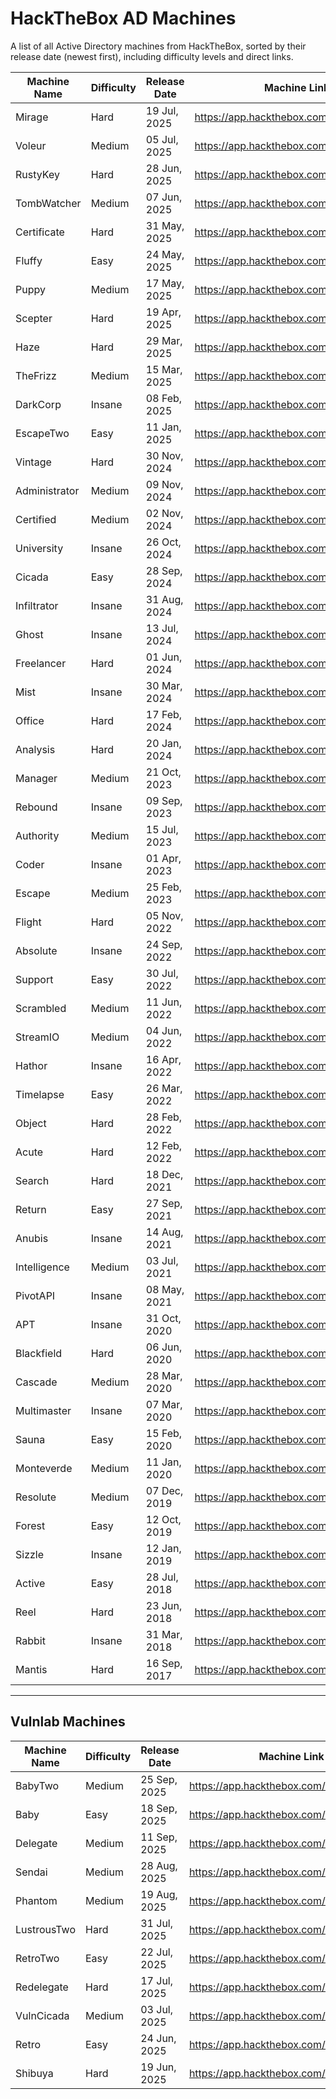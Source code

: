 # HackTheBox AD Machines

A list of all Active Directory machines from HackTheBox, sorted by their release date (newest first), including difficulty levels and direct links.

| Machine Name   | Difficulty | Release Date    | Machine Link                                    |
|----------------|------------|-----------------|-------------------------------------------------|
| Mirage         | Hard       | 19 Jul, 2025    | https://app.hackthebox.com/machines/682 |
| Voleur         | Medium     | 05 Jul, 2025    | https://app.hackthebox.com/machines/670 |
| RustyKey       | Hard       | 28 Jun, 2025    | https://app.hackthebox.com/machines/669 |
| TombWatcher    | Medium     | 07 Jun, 2025    | https://app.hackthebox.com/machines/664 |
| Certificate    | Hard       | 31 May, 2025    | https://app.hackthebox.com/machines/663 |
| Fluffy         | Easy       | 24 May, 2025    | https://app.hackthebox.com/machines/662 |
| Puppy          | Medium     | 17 May, 2025    | https://app.hackthebox.com/machines/661 |
| Scepter        | Hard       | 19 Apr, 2025    | https://app.hackthebox.com/machines/657 |
| Haze           | Hard       | 29 Mar, 2025    | https://app.hackthebox.com/machines/654 |
| TheFrizz       | Medium     | 15 Mar, 2025    | https://app.hackthebox.com/machines/652 |
| DarkCorp       | Insane     | 08 Feb, 2025    | https://app.hackthebox.com/machines/647 |
| EscapeTwo      | Easy       | 11 Jan, 2025    | https://app.hackthebox.com/machines/642 |
| Vintage        | Hard       | 30 Nov, 2024    | https://app.hackthebox.com/machines/637 |
| Administrator  | Medium     | 09 Nov, 2024    | https://app.hackthebox.com/machines/634 |
| Certified      | Medium     | 02 Nov, 2024    | https://app.hackthebox.com/machines/633 |
| University     | Insane     | 26 Oct, 2024    | https://app.hackthebox.com/machines/632 |
| Cicada         | Easy       | 28 Sep, 2024    | https://app.hackthebox.com/machines/627 |
| Infiltrator    | Insane     | 31 Aug, 2024    | https://app.hackthebox.com/machines/623 |
| Ghost          | Insane     | 13 Jul, 2024    | https://app.hackthebox.com/machines/616 |
| Freelancer     | Hard       | 01 Jun, 2024    | https://app.hackthebox.com/machines/604 |
| Mist           | Insane     | 30 Mar, 2024    | https://app.hackthebox.com/machines/595 |
| Office         | Hard       | 17 Feb, 2024    | https://app.hackthebox.com/machines/588 |
| Analysis       | Hard       | 20 Jan, 2024    | https://app.hackthebox.com/machines/584 |
| Manager        | Medium     | 21 Oct, 2023    | https://app.hackthebox.com/machines/572 |
| Rebound        | Insane     | 09 Sep, 2023    | https://app.hackthebox.com/machines/560 |
| Authority      | Medium     | 15 Jul, 2023    | https://app.hackthebox.com/machines/553 |
| Coder          | Insane     | 01 Apr, 2023    | https://app.hackthebox.com/machines/536 |
| Escape         | Medium     | 25 Feb, 2023    | https://app.hackthebox.com/machines/531 |
| Flight         | Hard       | 05 Nov, 2022    | https://app.hackthebox.com/machines/510 |
| Absolute       | Insane     | 24 Sep, 2022    | https://app.hackthebox.com/machines/498 |
| Support        | Easy       | 30 Jul, 2022    | https://app.hackthebox.com/machines/484 |
| Scrambled      | Medium     | 11 Jun, 2022    | https://app.hackthebox.com/machines/476 |
| StreamIO       | Medium     | 04 Jun, 2022    | https://app.hackthebox.com/machines/474 |
| Hathor         | Insane     | 16 Apr, 2022    | https://app.hackthebox.com/machines/459 |
| Timelapse      | Easy       | 26 Mar, 2022    | https://app.hackthebox.com/machines/452 |
| Object         | Hard       | 28 Feb, 2022    | https://app.hackthebox.com/machines/447 |
| Acute          | Hard       | 12 Feb, 2022    | https://app.hackthebox.com/machines/438 |
| Search         | Hard       | 18 Dec, 2021    | https://app.hackthebox.com/machines/422 |
| Return         | Easy       | 27 Sep, 2021    | https://app.hackthebox.com/machines/401 |
| Anubis         | Insane     | 14 Aug, 2021    | https://app.hackthebox.com/machines/371 |
| Intelligence   | Medium     | 03 Jul, 2021    | https://app.hackthebox.com/machines/357 |
| PivotAPI       | Insane     | 08 May, 2021    | https://app.hackthebox.com/machines/345 |
| APT            | Insane     | 31 Oct, 2020    | https://app.hackthebox.com/machines/296 |
| Blackfield     | Hard       | 06 Jun, 2020    | https://app.hackthebox.com/machines/255 |
| Cascade        | Medium     | 28 Mar, 2020    | https://app.hackthebox.com/machines/235 |
| Multimaster    | Insane     | 07 Mar, 2020    | https://app.hackthebox.com/machines/232 |
| Sauna          | Easy       | 15 Feb, 2020    | https://app.hackthebox.com/machines/229 |
| Monteverde     | Medium     | 11 Jan, 2020    | https://app.hackthebox.com/machines/223 |
| Resolute       | Medium     | 07 Dec, 2019    | https://app.hackthebox.com/machines/220 |
| Forest         | Easy       | 12 Oct, 2019    | https://app.hackthebox.com/machines/212 |
| Sizzle         | Insane     | 12 Jan, 2019    | https://app.hackthebox.com/machines/169 |
| Active         | Easy       | 28 Jul, 2018    | https://app.hackthebox.com/machines/148 |
| Reel           | Hard       | 23 Jun, 2018    | https://app.hackthebox.com/machines/143 |
| Rabbit         | Insane     | 31 Mar, 2018    | https://app.hackthebox.com/machines/133 |
| Mantis         | Hard       | 16 Sep, 2017    | https://app.hackthebox.com/machines/98 |

---

## Vulnlab Machines

| Machine Name   | Difficulty | Release Date    | Machine Link                                    |
|----------------|------------|-----------------|-------------------------------------------------|
| BabyTwo        | Medium     | 25 Sep, 2025    | https://app.hackthebox.com/machines/746 |
| Baby           | Easy       | 18 Sep, 2025    | https://app.hackthebox.com/machines/739 |
| Delegate       | Medium     | 11 Sep, 2025    | https://app.hackthebox.com/machines/724 |
| Sendai         | Medium     | 28 Aug, 2025    | https://app.hackthebox.com/machines/712 |
| Phantom        | Medium     | 19 Aug, 2025    | https://app.hackthebox.com/machines/697 |
| LustrousTwo    | Hard       | 31 Jul, 2025    | https://app.hackthebox.com/machines/688 |
| RetroTwo       | Easy       | 22 Jul, 2025    | https://app.hackthebox.com/machines/685 |
| Redelegate     | Hard       | 17 Jul, 2025    | https://app.hackthebox.com/machines/681 |
| VulnCicada     | Medium     | 03 Jul, 2025    | https://app.hackthebox.com/machines/677 |
| Retro          | Easy       | 24 Jun, 2025    | https://app.hackthebox.com/machines/671 |
| Shibuya        | Hard       | 19 Jun, 2025    | https://app.hackthebox.com/machines/667 |
